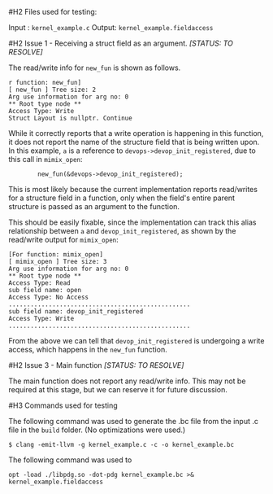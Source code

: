 #H2 Files used for testing:

Input : `kernel_example.c`
Output: `kernel_example.fieldaccess`

#H2 Issue 1 - Receiving a struct field as an argument.
*[STATUS: TO RESOLVE]*

The read/write info for `new_fun` is shown as follows.
```
r function: new_fun]
[ new_fun ] Tree size: 2
Arg use information for arg no: 0
** Root type node **
Access Type: Write
Struct Layout is nullptr. Continue
```
While it correctly reports that a write operation is happening
in this function, it does not report the name of the structure field
that is being written upon. In this example, `a` is a reference
to `devops->devop_init_registered`, due to this call in `mimix_open`:
```
        new_fun(&devops->devop_init_registered);
```
 This is most likely because the 
current implementation reports read/writes for a structure field in a function, only 
when the field's entire parent structure is passed as an argument to the function. 

This should be easily fixable, since the implementation can track this alias relationship between `a` and `devop_init_registered`, as shown by the read/write output for `mimix_open`:
```
[For function: mimix_open]
[ mimix_open ] Tree size: 3
Arg use information for arg no: 0
** Root type node **
Access Type: Read
sub field name: open
Access Type: No Access
..................................................
sub field name: devop_init_registered
Access Type: Write
..................................................
```
From the above we can tell that `devop_init_registered` is undergoing a write access, which happens in the `new_fun` function.  

#H2 Issue 3 - Main function
*[STATUS: TO RESOLVE]*

The main function does not report any read/write info. This may not be required at this stage, but we can reserve it for future discussion. 

#H3 Commands used for testing

The following command was used to generate the .bc file from the
input .c file in the `build` folder. (No optimizations were used.)
```
$ clang -emit-llvm -g kernel_example.c -c -o kernel_example.bc
```

The following command was used to 
```
opt -load ./libpdg.so -dot-pdg kernel_example.bc >& kernel_example.fieldaccess
```
